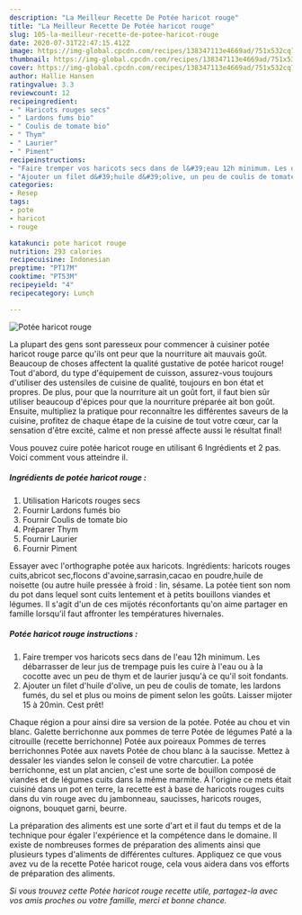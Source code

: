 ```yaml
---
description: "La Meilleur Recette De Potée haricot rouge"
title: "La Meilleur Recette De Potée haricot rouge"
slug: 105-la-meilleur-recette-de-potee-haricot-rouge
date: 2020-07-31T22:47:15.412Z
image: https://img-global.cpcdn.com/recipes/138347113e4669ad/751x532cq70/potee-haricot-rouge-photo-principale-de-la-recette.jpg
thumbnail: https://img-global.cpcdn.com/recipes/138347113e4669ad/751x532cq70/potee-haricot-rouge-photo-principale-de-la-recette.jpg
cover: https://img-global.cpcdn.com/recipes/138347113e4669ad/751x532cq70/potee-haricot-rouge-photo-principale-de-la-recette.jpg
author: Hallie Hansen
ratingvalue: 3.3
reviewcount: 12
recipeingredient:
- " Haricots rouges secs"
- " Lardons fums bio"
- " Coulis de tomate bio"
- " Thym"
- " Laurier"
- " Piment"
recipeinstructions:
- "Faire tremper vos haricots secs dans de l&#39;eau 12h minimum. Les débarrasser de leur jus de trempage puis les cuire à l&#39;eau ou à la cocotte avec un peu de thym et de laurier jusqu&#39;à ce qu&#39;il soit fondants."
- "Ajouter un filet d&#39;huile d&#39;olive, un peu de coulis de tomate, les lardons fumés, du sel et plus ou moins de piment selon les goûts. Laisser mijoter 15 à 20min. Cest prêt!"
categories:
- Resep
tags:
- pote
- haricot
- rouge

katakunci: pote haricot rouge 
nutrition: 293 calories
recipecuisine: Indonesian
preptime: "PT17M"
cooktime: "PT53M"
recipeyield: "4"
recipecategory: Lunch

---
```



![Potée haricot rouge](https://img-global.cpcdn.com/recipes/138347113e4669ad/751x532cq70/potee-haricot-rouge-photo-principale-de-la-recette.jpg)

La plupart des gens sont paresseux pour commencer à cuisiner potée haricot rouge parce qu'ils ont peur que la nourriture ait mauvais goût. Beaucoup de choses affectent la qualité gustative de potée haricot rouge! Tout d'abord, du type d'équipement de cuisson, assurez-vous toujours d'utiliser des ustensiles de cuisine de qualité, toujours en bon état et propres. De plus, pour que la nourriture ait un goût fort, il faut bien sûr utiliser beaucoup d'épices pour que la nourriture préparée ait bon goût. Ensuite, multipliez la pratique pour reconnaître les différentes saveurs de la cuisine, profitez de chaque étape de la cuisine de tout votre cœur, car la sensation d'être excité, calme et non pressé affecte aussi le résultat final!

<!--inarticleads1-->

Vous pouvez cuire potée haricot rouge en utilisant 6 Ingrédients et 2 pas. Voici comment vous atteindre il.

##### Ingrédients de potée haricot rouge :

1. Utilisation  Haricots rouges secs
1. Fournir  Lardons fumés bio
1. Fournir  Coulis de tomate bio
1. Préparer  Thym
1. Fournir  Laurier
1. Fournir  Piment


Essayer avec l&#39;orthographe potée aux haricots. Ingrédients: haricots rouges cuits,abricot sec,flocons d&#39;avoine,sarrasin,cacao en poudre,huile de noisette (ou autre huile pressée à froid : lin, sésame. La potée tient son nom du pot dans lequel sont cuits lentement et à petits bouillons viandes et légumes. Il s&#39;agit d&#39;un de ces mijotés réconfortants qu&#39;on aime partager en famille lorsqu&#39;il faut affronter les températures hivernales. 

<!--inarticleads2-->

##### Potée haricot rouge instructions :

1. Faire tremper vos haricots secs dans de l&#39;eau 12h minimum. Les débarrasser de leur jus de trempage puis les cuire à l&#39;eau ou à la cocotte avec un peu de thym et de laurier jusqu&#39;à ce qu&#39;il soit fondants.
1. Ajouter un filet d&#39;huile d&#39;olive, un peu de coulis de tomate, les lardons fumés, du sel et plus ou moins de piment selon les goûts. Laisser mijoter 15 à 20min. Cest prêt!


Chaque région a pour ainsi dire sa version de la potée. Potée au chou et vin blanc. Galette berrichonne aux pommes de terre Potée de légumes Paté a la citrouille (recette berrichonne) Potée aux poireaux Pommes de terres berrichonnes Potée aux navets Potée de chou blanc à la saucisse. Mettez à dessaler les viandes selon le conseil de votre charcutier. La potée berrichonne, est un plat ancien, c&#39;est une sorte de bouillon composé de viandes et de légumes cuits dans la même marmite. À l&#39;origine ce mets était cuisiné dans un pot en terre, la recette est à base de haricots rouges cuits dans du vin rouge avec du jambonneau, saucisses, haricots rouges, oignons, bouquet garni, beurre. 

<!--inarticleads1-->

<p>
La préparation des aliments est une sorte d'art et il faut du temps et de la technique pour égaler l'expérience et la compétence dans le domaine. Il existe de nombreuses formes de préparation des aliments ainsi que plusieurs types d'aliments de différentes cultures. Appliquez ce que vous avez vu de la recette Potée haricot rouge, cela vous aidera dans vos efforts de préparation des aliments.
</p>

<p>
<i>Si vous trouvez cette Potée haricot rouge recette utile, partagez-la avec vos amis proches ou votre famille, merci et bonne chance.</i>
</p>
